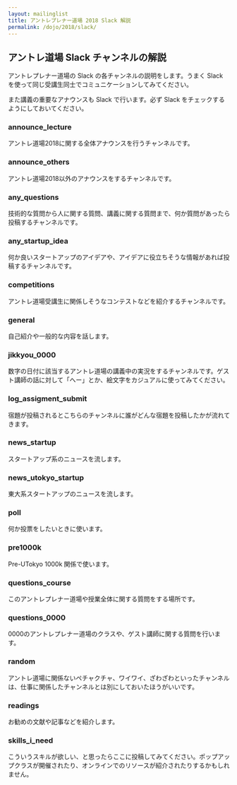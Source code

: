 ```yaml
---
layout: mailinglist
title: アントレプレナー道場 2018 Slack 解説
permalink: /dojo/2018/slack/
---
```


## アントレ道場 Slack チャンネルの解説

アントレプレナー道場の Slack の各チャンネルの説明をします。うまく Slack を使って同じ受講生同士でコミュニケーションしてみてください。

また講義の重要なアナウンスも Slack で行います。必ず Slack をチェックするようにしておいてください。

### announce_lecture

アントレ道場2018に関する全体アナウンスを行うチャンネルです。

### announce_others

アントレ道場2018以外のアナウンスをするチャンネルです。

### any_questions

技術的な質問から人に関する質問、講義に関する質問まで、何か質問があったら投稿するチャンネルです。

### any_startup_idea

何か良いスタートアップのアイデアや、アイデアに役立ちそうな情報があれば投稿するチャンネルです。

### competitions

アントレ道場受講生に関係しそうなコンテストなどを紹介するチャンネルです。

### general

自己紹介や一般的な内容を話します。

### jikkyou_0000

数字の日付に該当するアントレ道場の講義中の実況をするチャンネルです。ゲスト講師の話に対して「へー」とか、絵文字をカジュアルに使ってみてください。

### log_assigment_submit

宿題が投稿されるとこちらのチャンネルに誰がどんな宿題を投稿したかが流れてきます。

### news_startup

スタートアップ系のニュースを流します。

### news_utokyo_startup

東大系スタートアップのニュースを流します。

### poll

何か投票をしたいときに使います。

### pre1000k

Pre-UTokyo 1000k 関係で使います。

### questions_course

このアントレプレナー道場や授業全体に関する質問をする場所です。

### questions_0000

0000のアントレプレナー道場のクラスや、ゲスト講師に関する質問を行います。

### random

アントレ道場に関係ないペチャクチャ、ワイワイ、ざわざわといったチャンネルは、仕事に関係したチャンネルとは別にしておいたほうがいいです。

### readings

お勧めの文献や記事などを紹介します。

### skills_i_need

こういうスキルが欲しい、と思ったらここに投稿してみてください。ポップアップクラスが開催されたり、オンラインでのリソースが紹介されたりするかもしれません。
